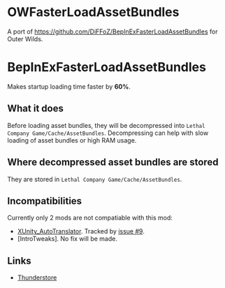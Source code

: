 # OWFasterLoadAssetBundles

A port of https://github.com/DiFFoZ/BepInExFasterLoadAssetBundles for Outer Wilds.

# BepInExFasterLoadAssetBundles
Makes startup loading time faster by **60%**.

## What it does
Before loading asset bundles, they will be decompressed into `Lethal Company Game/Cache/AssetBundles`. Decompressing can help with slow loading of asset bundles or high RAM usage.

## Where decompressed asset bundles are stored
They are stored in `Lethal Company Game/Cache/AssetBundles`.

## Incompatibilities
Currently only 2 mods are not compatiable with this mod:
- [XUnity_AutoTranslator](https://thunderstore.io/c/lethal-company/p/Hayrizan/XUnity_AutoTranslator/). Tracked by [issue #9](https://github.com/DiFFoZ/BepInExFasterLoadAssetBundles/issues/9).
- [IntroTweaks]. No fix will be made.

## Links
- [Thunderstore](https://thunderstore.io/c/lethal-company/p/DiFFoZ/BepInEx_Faster_Load_AssetBundles_Patcher/)

